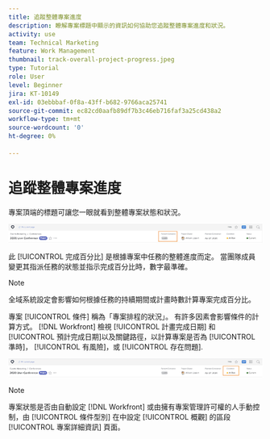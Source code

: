 ```yaml
---
title: 追蹤整體專案進度
description: 瞭解專案標題中顯示的資訊如何協助您追蹤整體專案進度和狀況。
activity: use
team: Technical Marketing
feature: Work Management
thumbnail: track-overall-project-progress.jpeg
type: Tutorial
role: User
level: Beginner
jira: KT-10149
exl-id: 03ebbbaf-0f8a-43ff-b682-9766aca25741
source-git-commit: ec82cd0aafb89df7b3c46eb716faf3a25cd438a2
workflow-type: tm+mt
source-wordcount: '0'
ht-degree: 0%

---
```


# 追蹤整體專案進度

專案頂端的標題可讓您一眼就看到整體專案狀態和狀況。

![專案標題顯示 [!UICONTROL 完成百分比]](assets/planner-fund-percent-complete.png)

此 [!UICONTROL 完成百分比] 是根據專案中任務的整體進度而定。 當團隊成員變更其指派任務的狀態並指示完成百分比時，數字最準確。

>[!NOTE]
>
>全域系統設定會影響如何根據任務的持續期間或計畫時數計算專案完成百分比。

專案 [!UICONTROL 條件] 稱為「專案排程的狀況」。 有許多因素會影響條件的計算方式。 [!DNL Workfront] 檢視 [!UICONTROL 計畫完成日期] 和 [!UICONTROL 預計完成日期]以及關鍵路徑，以計算專案是否為 [!UICONTROL 準時]， [!UICONTROL 有風險]，或 [!UICONTROL 存在問題].

![專案標題顯示 [!UICONTROL 條件]](assets/planner-fund-condition.png)

>[!NOTE]
>
>專案狀態是否由自動設定 [!DNL Workfront] 或由擁有專案管理許可權的人手動控制，由 [!UICONTROL 條件型別] 在中設定 [!UICONTROL 概觀] 的區段 [!UICONTROL 專案詳細資訊] 頁面。

<!---
learn more urls
Project percent complete overview
Overview of project condition and condition type
--->
